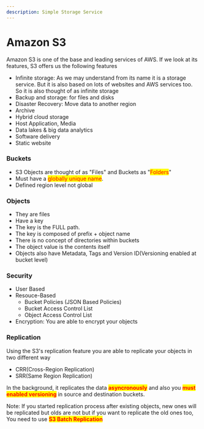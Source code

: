 ```yaml
---
description: Simple Storage Service
---
```


# Amazon S3

Amazon S3 is one of the base and leading services of AWS. If we look at its features, S3 offers us the following features

* Infinite storage: As we may understand from its name it is a storage service. But it is also based on lots of websites and AWS services too. So it is also thought of as infinite storage
* Backup and storage: for files and disks
* Disaster Recovery: Move data to another region
* Archive
* Hybrid cloud storage
* Host Application, Media
* Data lakes & big data analytics
* Software delivery
* Static website

### Buckets

* S3 Objects are thought of as "Files" and Buckets as "<mark style="color:red;">Folders</mark>"
* Must have a <mark style="color:red;">globally unique name</mark>.
* Defined region level not global

### Objects

* They are files
* Have a key
* The key is the FULL path.
* The key is composed of prefix + object name
* There is no concept of directories within buckets
* The object value is the contents itself
* Objects also have Metadata, Tags and Version ID(Versioning enabled at bucket level)

### Security

* User Based
* Resouce-Based
  * Bucket Policies (JSON Based Policies)
  * Bucket Access Control List
  * Object Access Control List
* Encryption: You are able to encrypt your objects

### Replication

Using the S3's replication feature you are able to replicate your objects in two different way

* CRR(Cross-Region Replication)
* SRR(Same Region Replication)

In the background, it replicates the data <mark style="color:red;">**asyncronously**</mark> and also you <mark style="color:red;">**must enabled versioning**</mark> in source and destination buckets.&#x20;

Note: If you started replication process after existing objects, new ones will be replicated but olds are not but if you want to replicate the old ones too, You need to use <mark style="color:red;">**S3 Batch Replication**</mark>
